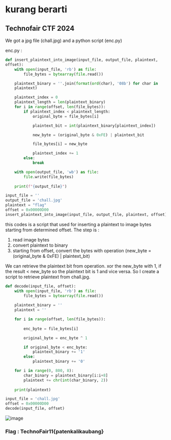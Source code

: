 # kurang berarti
## Technofair CTF 2024

We got a jpg file (chall.jpg) and a python script (enc.py)

enc.py :

```python
def insert_plaintext_into_image(input_file, output_file, plaintext,
offset):
    with open(input_file, 'rb') as file:
        file_bytes = bytearray(file.read())

    plaintext_binary = ''.join(format(ord(char), '08b') for char in
    plaintext)

    plaintext_index = 0
    plaintext_length = len(plaintext_binary)
    for i in range(offset, len(file_bytes)):
        if plaintext_index < plaintext_length:
            original_byte = file_bytes[i]

            plaintext_bit = int(plaintext_binary[plaintext_index])

            new_byte = (original_byte & 0xFE) | plaintext_bit

            file_bytes[i] = new_byte

            plaintext_index += 1
        else:
            break

    with open(output_file, 'wb') as file:
        file.write(file_bytes)
        
    print(f"{output_file}")

input_file = ''
output_file = 'chall.jpg'
plaintext = "flag"
offset = 0x00000D00
insert_plaintext_into_image(input_file, output_file, plaintext, offset)
```

this codes is a script that used for inserting a plaintext to image bytes starting from determined offset. The step is :
1. read image bytes
2. convert plaintext to binary
3. starting from offset, convert the bytes with operation (new_byte = (original_byte & 0xFE) | plaintext_bit)

We can retrieve the plaintext bit from operation. xor the new_byte with 1, if the result < new_byte so the plaintext bit is 1 and vice versa. So I create a script to retrieve plaintext from chall.jpg.

```python
def decode(input_file, offset):
    with open(input_file, 'rb') as file:
        file_bytes = bytearray(file.read())
    
    plaintext_binary = ''
    plaintext = ''

    for i in range(offset, len(file_bytes)):
    
        enc_byte = file_bytes[i]

        original_byte = enc_byte ^ 1

        if original_byte < enc_byte:
            plaintext_binary += '1'
        else:
            plaintext_binary += '0'

    for i in range(0, 800, 8):
        char_binary = plaintext_binary[i:i+8]
        plaintext += chr(int(char_binary, 2))
    
    print(plaintext)

input_file = 'chall.jpg'
offset = 0x00000D00
decode(input_file, offset)
```

![image](https://github.com/user-attachments/assets/f1abd068-9cdc-495c-8082-5a936571e32f)

### Flag : TechnoFair11{patenkalikaubang}
